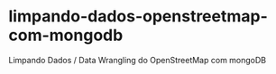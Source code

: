# limpando-dados-openstreetmap-com-mongodb
Limpando Dados / Data Wrangling do OpenStreetMap com mongoDB
